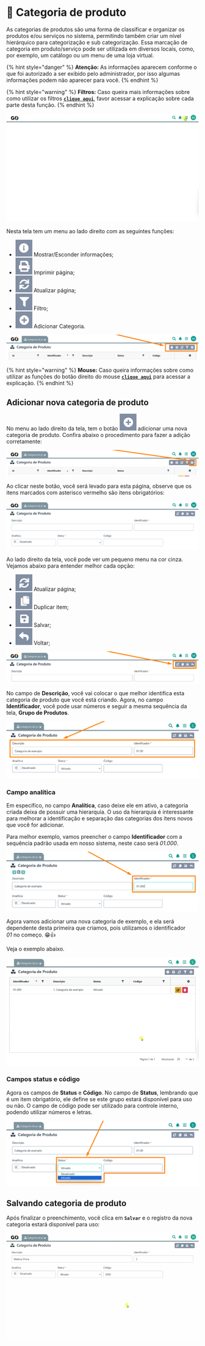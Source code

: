 # 🫙 Categoria de produto

As categorias de produtos são uma forma de classificar e organizar os produtos e/ou serviços no sistema, permitindo também criar um nível hierárquico para categorização e sub categorização. Essa marcação de categoria em produto/serviço pode ser utilizada em diversos locais, como, por exemplo, um catálogo ou um menu de uma loja virtual.

{% hint style="danger" %}
**Atenção:** As informações aparecem conforme o que foi autorizado a ser exibido pelo administrador, por isso algumas informações podem não aparecer para você.
{% endhint %}

{% hint style="warning" %}
**Filtros:** Caso queira mais informações sobre como utilizar os filtros [**`clique aqui`**](/erp-v2/primeiro_acesso/filtros.md), favor acessar a explicação sobre cada parte desta função.
{% endhint %}

![](/erp-v2/assets/funcionalidades/categoria_produto/aba_categoria_produto.gif)

Nesta tela tem um menu ao lado direito com as seguintes funções:

- <img src="/erp-v2/assets/icon_exibir.png" alt="" data-size="line"> Mostrar/Esconder informações;
- <img src="/erp-v2/assets/icon_imprimir.png" alt="" data-size="line"> Imprimir página;
- <img src="/erp-v2/assets/icon_atualizar.png" alt="" data-size="line"> Atualizar página;
- <img src="/erp-v2/assets/icon_filtro.png" alt="" data-size="line"> Filtro;
- <img src="/erp-v2/assets/icon_add.png" alt="" data-size="line"> Adicionar Categoria.

![](/erp-v2/assets/funcionalidades/categoria_produto/aba_categoria_produto_menu.png)

{% hint style="warning" %}
**Mouse:** Caso queira informações sobre como utilizar as funções do botão direito do mouse [**`clique aqui`**](/erp-v2/primeiro_acesso/atalhos_internos#menu-botao-direito-do-mouse) para acessar a explicação.
{% endhint %}

## Adicionar nova categoria de produto

No menu ao lado direito da tela, tem o botão <img src="/erp-v2/assets/icon_add.png" alt="" data-size="line"> adicionar uma nova categoria de produto. Confira abaixo o procedimento para fazer a adição corretamente:

![](/erp-v2/assets/funcionalidades/categoria_produto/aba_categoria_produto_add.png)

Ao clicar neste botão, você será levado para esta página, observe que os itens marcados com asterisco vermelho são itens obrigatórios:

![](/erp-v2/assets/funcionalidades/categoria_produto/aba_categoria_produto_add_inicio.png)

Ao lado direito da tela, você pode ver um pequeno menu na cor cinza. Vejamos abaixo para entender melhor cada opção:

- <img src="/erp-v2/assets/icon_atualizar.png" alt="" data-size="line"> Atualizar página;
- <img src="/erp-v2/assets/icon_duplicar.png" alt="" data-size="line"> Duplicar item;
- <img src="/erp-v2/assets/icon_salvar.png" alt="" data-size="line"> Salvar;
- <img src="/erp-v2/assets/icon_voltar.png" alt="" data-size="line"> Voltar;

![](/erp-v2/assets/funcionalidades/categoria_produto/aba_categoria_produto_add_menu.png)

No campo de **Descrição**, você vai colocar o que melhor identifica esta categoria de produto que você está criando. Agora, no campo **Identificador**, você pode usar números e seguir a mesma sequência da tela, **Grupo de Produtos**.

![](/erp-v2/assets/funcionalidades/grupo_produto/aba_categoria_produto_add_categoria_campos_descricao_identificador.png)

### Campo analítica

Em específico, no campo **Analítica**, caso deixe ele em ativo, a categoria criada deixa de possuir uma hierarquia. O uso da hierarquia é interessante para melhorar a identificação e separação das categorias dos itens novos que você for adicionar.

Para melhor exemplo, vamos preencher o campo **Identificador** com a sequência padrão usada em nosso sistema, neste caso será *01.000*.

![](/erp-v2/assets/funcionalidades/grupo_produto/aba_categoria_produto_add_categoria_campo_analitica_passo_1.png)

Agora vamos adicionar uma nova categoria de exemplo, e ela será dependente desta primeira que criamos, pois utilizamos o identificador *01* no começo. 😁👍

Veja o exemplo abaixo.

![](/erp-v2/assets/funcionalidades/grupo_produto/aba_categoria_produto_add_categoria_campo_analitica_passo_2.gif)

### Campos status e código

Agora os campos de **Status** e **Código**. No campo de **Status**, lembrando que é um item obrigatório, ele define se este grupo estará disponível para uso ou não. O campo de código pode ser utilizado para controle interno, podendo utilizar números e letras.

![](/erp-v2/assets/funcionalidades/grupo_produto/aba_categoria_produto_add_categoria_campos_descricao_status.png)

## Salvando categoria de produto

Após finalizar o preenchimento, você clica em **`Salvar`** e o registro da nova categoria estará disponível para uso:

![](/erp-v2/assets/funcionalidades/categoria_produto/aba_categoria_produto_add_produto_salvar.gif)

<br>